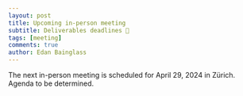 ```yaml
---
layout: post
title: Upcoming in-person meeting
subtitle: Deliverables deadlines 📃
tags: [meeting]
comments: true
author: Edan Bainglass
---
```


The next in-person meeting is scheduled for April 29, 2024 in Zürich. Agenda to be determined.

